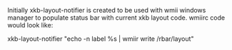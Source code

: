 Initially xkb-layout-notifier is created to be used with wmii windows manager to populate status bar with current xkb layout code. wmiirc code would look like:

xkb-layout-notifier "echo -n label %s | wmiir write /rbar/layout"
